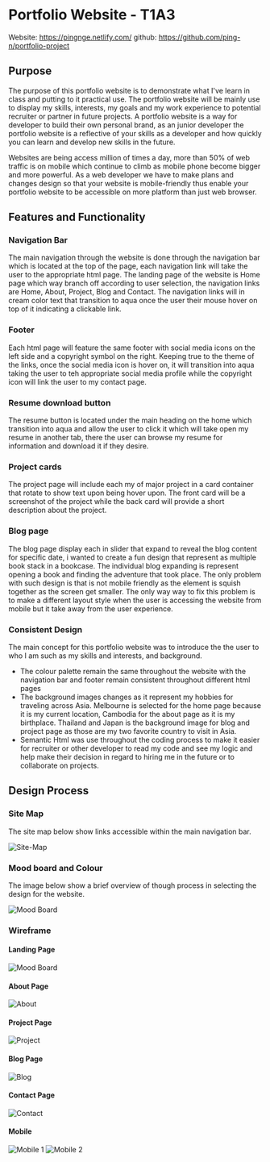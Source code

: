 # **Portfolio Website - T1A3**

Website: https://pingnge.netlify.com/
github: https://github.com/ping-n/portfolio-project

## **Purpose** 

The purpose of this portfolio website is to demonstrate what I've learn in class and putting to it practical use. The portfolio website will be mainly use to display my skills, interests, my goals and my work experience to potential recruiter or partner in future projects. A portfolio website is a way for developer to build their own personal brand, as an junior developer the portfolio website is a reflective of your skills as a developer and how quickly you can learn and develop new skills in the future.

Websites are being access million of times a day, more than 50% of web traffic is on mobile which continue to climb as mobile phone become bigger and more powerful. As a web developer we have to make plans and changes design so that your website is mobile-friendly thus enable your portfolio website to be accessible on more platform than just web browser.

## **Features and Functionality** 

### **Navigation Bar**

The main navigation through the website is done through the navigation bar which is located at the top of the page, each navigation link will take the user to the appropriate html page. The landing page of the website is Home page which way branch off according to user selection, the navigation links are Home, About, Project, Blog and Contact. The navigation links will in cream color text that transition to aqua once the user their mouse hover on top of it indicating a clickable link.

### **Footer**

Each html page will feature the same footer with social media icons on the left side and a copyright symbol on the right. Keeping true to the theme of the links, once the social media icon is hover on, it will transition into aqua taking the user to teh appropriate social media profile while the copyright icon will link the user to my contact page.

### **Resume download button**

The resume button is located under the main heading on the home which transition into aqua and allow the user to click it which will take open my resume in another tab, there the user can browse my resume for information and download it if they desire.

### **Project cards**

The project page will include each my of major project in a card container that rotate to show text upon being hover upon. The front card will be a screenshot of the project while the back card will provide a short description about the project. 

### **Blog page**

The blog page display each in slider that expand to reveal the blog content for specific date, i wanted to create a fun design that represent as multiple book stack in a bookcase. The individual blog expanding is represent opening a book and finding the adventure that took place. The only problem with such design is that is not mobile friendly as the element is squish together as the screen get smaller. The only way way to fix this problem is to make a different layout style when the user is accessing the website from mobile but it take away from the user experience.

### **Consistent Design**

The main concept for this portfolio website was to introduce the the user to who I am such as my skills and interests, and background. 

- The colour palette remain the same throughout the website with the navigation bar and footer remain consistent throughout different html pages
- The background images changes as it represent my hobbies for traveling across Asia. Melbourne is selected for the home page because it is my current location, Cambodia for the about page as it is my birthplace. Thailand and Japan is the background image for blog and project page as those are my two favorite country to visit in Asia.
- Semantic Html was use throughout the coding process to make it easier for recruiter or other developer to read my code and see my logic and help make their decision in regard to hiring me in the future or to collaborate on projects. 

## **Design Process**

### **Site Map**

The site map below show links accessible within the main navigation bar.

![Site-Map](./docs/site-map.png)

### **Mood board and Colour**

The image below show a brief overview of though process in selecting the design for the website.

![Mood Board](./docs/design-1.png)

### **Wireframe**

#### Landing Page

![Mood Board](./docs/wireframe/home-page.png)

#### About Page

![About](./docs/wireframe/About.png)

#### Project Page

![Project](./docs/wireframe/Portfolio.png)

#### Blog Page

![Blog](./docs/wireframe/Blog.png)

#### Contact Page

![Contact](./docs/wireframe/Contact.png)

#### Mobile

![Mobile 1](./docs/wireframe/Mobile.png)
![Mobile 2](./docs/wireframe/Mobile-2.png)